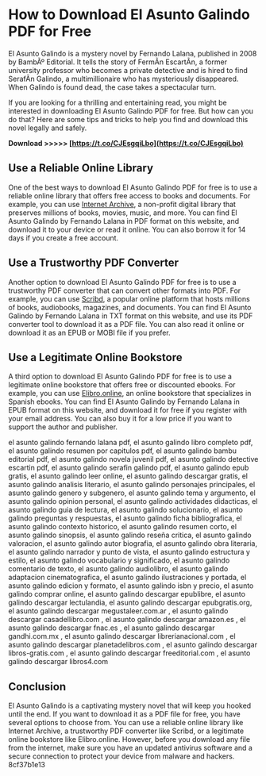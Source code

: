 
 
# How to Download El Asunto Galindo PDF for Free
 
El Asunto Galindo is a mystery novel by Fernando Lalana, published in 2008 by BambÃº Editorial. It tells the story of FermÃ­n EscartÃ­n, a former university professor who becomes a private detective and is hired to find SerafÃ­n Galindo, a multimillionaire who has mysteriously disappeared. When Galindo is found dead, the case takes a spectacular turn.
 
If you are looking for a thrilling and entertaining read, you might be interested in downloading El Asunto Galindo PDF for free. But how can you do that? Here are some tips and tricks to help you find and download this novel legally and safely.
 
**Download >>>>> [https://t.co/CJEsgqiLbo](https://t.co/CJEsgqiLbo)**


 
## Use a Reliable Online Library
 
One of the best ways to download El Asunto Galindo PDF for free is to use a reliable online library that offers free access to books and documents. For example, you can use [Internet Archive](https://archive.org/details/elasuntogalindo0000lala), a non-profit digital library that preserves millions of books, movies, music, and more. You can find El Asunto Galindo by Fernando Lalana in PDF format on this website, and download it to your device or read it online. You can also borrow it for 14 days if you create a free account.
 
## Use a Trustworthy PDF Converter
 
Another option to download El Asunto Galindo PDF for free is to use a trustworthy PDF converter that can convert other formats into PDF. For example, you can use [Scribd](https://es.scribd.com/document/342832730/El-Asunto-Galindo), a popular online platform that hosts millions of books, audiobooks, magazines, and documents. You can find El Asunto Galindo by Fernando Lalana in TXT format on this website, and use its PDF converter tool to download it as a PDF file. You can also read it online or download it as an EPUB or MOBI file if you prefer.
 
## Use a Legitimate Online Bookstore
 
A third option to download El Asunto Galindo PDF for free is to use a legitimate online bookstore that offers free or discounted ebooks. For example, you can use [Elibro.online](https://elibro.online/descargar/el-asunto-galindo-9788483430385/), an online bookstore that specializes in Spanish ebooks. You can find El Asunto Galindo by Fernando Lalana in EPUB format on this website, and download it for free if you register with your email address. You can also buy it for a low price if you want to support the author and publisher.
 
el asunto galindo fernando lalana pdf,  el asunto galindo libro completo pdf,  el asunto galindo resumen por capitulos pdf,  el asunto galindo bambu editorial pdf,  el asunto galindo novela juvenil pdf,  el asunto galindo detective escartin pdf,  el asunto galindo serafin galindo pdf,  el asunto galindo epub gratis,  el asunto galindo leer online,  el asunto galindo descargar gratis,  el asunto galindo analisis literario,  el asunto galindo personajes principales,  el asunto galindo genero y subgenero,  el asunto galindo tema y argumento,  el asunto galindo opinion personal,  el asunto galindo actividades didacticas,  el asunto galindo guia de lectura,  el asunto galindo solucionario,  el asunto galindo preguntas y respuestas,  el asunto galindo ficha bibliografica,  el asunto galindo contexto historico,  el asunto galindo resumen corto,  el asunto galindo sinopsis,  el asunto galindo reseña critica,  el asunto galindo valoracion,  el asunto galindo autor biografia,  el asunto galindo obra literaria,  el asunto galindo narrador y punto de vista,  el asunto galindo estructura y estilo,  el asunto galindo vocabulario y significado,  el asunto galindo comentario de texto,  el asunto galindo audiolibro,  el asunto galindo adaptacion cinematografica,  el asunto galindo ilustraciones y portada,  el asunto galindo edicion y formato,  el asunto galindo isbn y precio,  el asunto galindo comprar online,  el asunto galindo descargar epublibre,  el asunto galindo descargar lectulandia,  el asunto galindo descargar epubgratis.org,  el asunto galindo descargar megustaleer.com.ar ,  el asunto galindo descargar casadellibro.com ,  el asunto galindo descargar amazon.es ,  el asunto galindo descargar fnac.es ,  el asunto galindo descargar gandhi.com.mx ,  el asunto galindo descargar librerianacional.com ,  el asunto galindo descargar planetadelibros.com ,  el asunto galindo descargar libros-gratis.com ,  el asunto galindo descargar freeditorial.com ,  el asunto galindo descargar libros4.com
 
## Conclusion
 
El Asunto Galindo is a captivating mystery novel that will keep you hooked until the end. If you want to download it as a PDF file for free, you have several options to choose from. You can use a reliable online library like Internet Archive, a trustworthy PDF converter like Scribd, or a legitimate online bookstore like Elibro.online. However, before you download any file from the internet, make sure you have an updated antivirus software and a secure connection to protect your device from malware and hackers.
 8cf37b1e13
 
